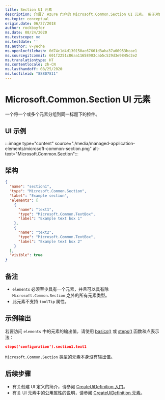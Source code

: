 ```yaml
---
title: Section UI 元素
description: 介绍了 Azure 门户的 Microsoft.Common.Section UI 元素。 用于对门户中的元素进行分组，以便部署托管应用程序。
ms.topic: conceptual
origin.date: 06/27/2018
author: rockboyfor
ms.date: 08/24/2020
ms.testscope: no
ms.testdate: ''
ms.author: v-yeche
ms.openlocfilehash: 0d74c1d4d130150ac67661d3aba37a60953beae1
ms.sourcegitcommit: 601f2251c86aa11658903cab5c529d3e9845d2e2
ms.translationtype: HT
ms.contentlocale: zh-CN
ms.lasthandoff: 08/25/2020
ms.locfileid: "88807811"
---
```

# <a name="microsoftcommonsection-ui-element"></a>Microsoft.Common.Section UI 元素

一个将一个或多个元素分组到同一标题下的控件。

## <a name="ui-sample"></a>UI 示例

:::image type="content" source="./media/managed-application-elements/microsoft-common-section.png" alt-text="Microsoft.Common.Section":::

## <a name="schema"></a>架构

```json
{
  "name": "section1",
  "type": "Microsoft.Common.Section",
  "label": "Example section",
  "elements": [
    {
      "name": "text1",
      "type": "Microsoft.Common.TextBox",
      "label": "Example text box 1"
    },
    {
      "name": "text2",
      "type": "Microsoft.Common.TextBox",
      "label": "Example text box 2"
    }
  ],
  "visible": true
}
```

## <a name="remarks"></a>备注

- `elements` 必须至少具有一个元素，并且可以具有除 `Microsoft.Common.Section` 之外的所有元素类型。
- 此元素不支持 `toolTip` 属性。

## <a name="sample-output"></a>示例输出
若要访问 `elements` 中的元素的输出值，请使用 [basics()](create-ui-definition-referencing-functions.md#basics) 或 [steps()](create-ui-definition-referencing-functions.md#steps) 函数和点表示法：

```json
steps('configuration').section1.text1
```

`Microsoft.Common.Section` 类型的元素本身没有输出值。

## <a name="next-steps"></a>后续步骤

* 有关创建 UI 定义的简介，请参阅 [CreateUiDefinition 入门](create-uidefinition-overview.md)。
* 有关 UI 元素中的公用属性的说明，请参阅 [CreateUiDefinition 元素](create-uidefinition-elements.md)。

<!-- Update_Description: update meta properties, wording update, update link -->